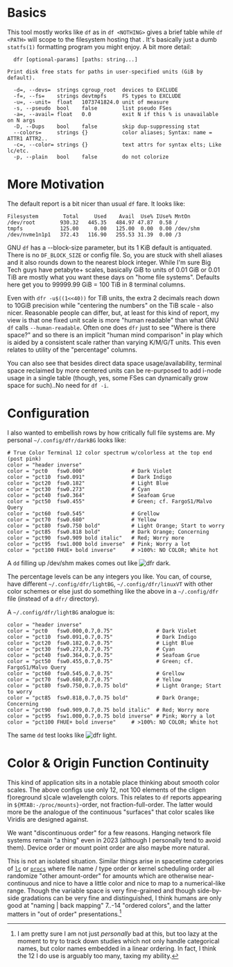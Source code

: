 Basics
======

This tool mostly works like `df` as in `df <NOTHING>` gives a brief table while
`df <PATH>` will scope to the filesystem hosting that <PATH>.  It's basically
just a dumb `statfs(1)` formatting program you might enjoy.  A bit more detail:
```
  dfr [optional-params] [paths: string...]

Print disk free stats for paths in user-specified units (GiB by default).

  -d=, --devs=  strings cgroup_root  devices to EXCLUDE
  -f=, --fs=    strings devtmpfs     FS types to EXCLUDE
  -u=, --unit=  float   1073741824.0 unit of measure
  -s, --pseudo  bool    false        list pseudo FSes
  -a=, --avail= float   0.0          exit N if this % is unavailable on N args
  -D, --Dups    bool    false        skip dup-suppressing stat
  --colors=     strings {}           color aliases; Syntax: name = ATTR1 ATTR2..
  -c=, --color= strings {}           text attrs for syntax elts; Like lc/etc.
  -p, --plain   bool    false        do not colorize
```

More Motivation
===============

The default report is a bit nicer than usual `df` fare.  It looks like:
```
Filesystem        Total     Used    Avail  Use% IUse% MntOn
/dev/root        930.32   445.35   484.97 47.87  0.58 /
tmpfs            125.00     0.00   125.00  0.00  0.00 /dev/shm
/dev/nvme1n1p1   372.43   116.90   255.53 31.39  0.00 /3
```
GNU `df` has a --block-size parameter, but its 1 KiB default is antiquated.
There is no `DF_BLOCK_SIZE` or config file.  So, you are stuck with shell
aliases and it also rounds down to the nearest block integer.  While I'm sure
Big Tech guys have petabyte+ scales, basically GiB to units of 0.01 GiB or
0.01 TiB are mostly what you want these days on "home file systems".  Defaults
here get you to 99999.99 GiB = 100 TiB in 8 terminal columns.

Even with `dfr -u$((1<<40))` for TiB units, the extra 2 decimals reach down to
10GiB precision while "centering the numbers" on the TiB scale - also nicer.
Reasonable people can differ, but, at least for this kind of report, my view is
that one fixed unit scale is more "human readable" than what GNU `df` calls
`--human-readable`.  Often one does `dfr` just to see "Where is there space?"
and so there is an implicit "human mind comparison" in play which is aided by
a consistent scale rather than varying K/M/G/T units.  This even relates to
utility of the "percentage" columns.

You can also see that besides direct data space usage/availability, terminal
space reclaimed by more centered units can be re-purposed to add i-node usage
in a single table (though, yes, some FSes can dynamically grow space for
such)..No need for `df -i`.

Configuration
=============

I also wanted to embellish rows by how critically full file systems are.  My
personal `~/.config/dfr/darkBG` looks like:
```
# True Color Terminal 12 color spectrum w/colorless at the top end (post pink)
color = "header inverse"
color = "pct0   fsw0.000"               # Dark Violet
color = "pct10  fsw0.091"               # Dark Indigo
color = "pct20  fsw0.182"               # Light Blue
color = "pct30  fsw0.273"               # Cyan
color = "pct40  fsw0.364"               # Seafoam Grue
color = "pct50  fsw0.455"               # Green; cf. FargoS1/Malvo Query
color = "pct60  fsw0.545"               # Grellow
color = "pct70  fsw0.680"               # Yellow
color = "pct80  fsw0.750 bold"          # Light Orange; Start to worry
color = "pct85  fsw0.818 bold"          # Dark Orange; Concerning
color = "pct90  fsw0.909 bold italic"   # Red; Worry more
color = "pct95  fsw1.000 bold inverse"  # Pink; Worry a lot
color = "pct100 FHUE+ bold inverse"     # >100%: NO COLOR; White hot
```
A `dd` filling up /dev/shm makes comes out like ![dfr dark](dfrDark.png).

The percentage levels can be any integers you like.  You can, of course, have
different `~/.config/dfr/lightBG`, `~/.config/dfr/linuxVT` with other color
schemes or else just do something like the above in a `~/.config/dfr` file
(instead of a `dfr/` directory).

A `~/.config/dfr/lightBG` analogue is:
```
color = "header inverse"
color = "pct0   fsw0.000,0.7,0.75"              # Dark Violet
color = "pct10  fsw0.091,0.7,0.75"              # Dark Indigo
color = "pct20  fsw0.182,0.7,0.75"              # Light Blue
color = "pct30  fsw0.273,0.7,0.75"              # Cyan
color = "pct40  fsw0.364,0.7,0.75"              # Seafoam Grue
color = "pct50  fsw0.455,0.7,0.75"              # Green; cf. FargoS1/Malvo Query
color = "pct60  fsw0.545,0.7,0.75"              # Grellow
color = "pct70  fsw0.680,0.7,0.75"              # Yellow
color = "pct80  fsw0.750,0.7,0.75 bold"         # Light Orange; Start to worry
color = "pct85  fsw0.818,0.7,0.75 bold"         # Dark Orange; Concerning
color = "pct90  fsw0.909,0.7,0.75 bold italic"  # Red; Worry more
color = "pct95  fsw1.000,0.7,0.75 bold inverse" # Pink; Worry a lot
color = "pct100 FHUE+ bold inverse"     # >100%: NO COLOR; White hot
```
The same `dd` test looks like ![dfr light](dfrLight.png).

Color & Origin Function Continuity
==================================
This kind of application sits in a notable place thinking about smooth color
scales.  The above configs use only 12, not 100 elements of the cligen
f)oreground s)cale w)avelength colors.  This relates to `df` reports appearing
in `${MTAB:-/proc/mounts}`-order, not fraction-full-order.  The latter would
more be the analogue of the continuous "surfaces" that color scales like Viridis
are designed against.

We want "discontinuous order" for a few reasons.  Hanging network file systems
remain "a thing" even in 2023 (although I personally tend to avoid them).
Device order or mount point order are also maybe more natural.

This is not an isolated situation.  Similar things arise in spacetime categories
of [`lc`](https://github.com/c-blake/lc) or
[`procs`](https://github.com/c-blake/procs) where file name / type order or
kernel scheduling order all randomize "other amount-order" for amounts which are
otherwise near-continuous and nice to have a little color and nice to map to a
numerical-like range.  Though the variable space is very fine-grained and though
side-by-side gradations can be very fine and distinguished, I think humans are
only good at "naming | back mapping" 7..-14 "ordered colors", and the latter
matters in "out of order" presentations.[^1]

[^1]: I am pretty sure I am not just *personally* bad at this, but too lazy at
the moment to try to track down studies which not only handle categorical names,
but color names embedded in a linear ordering.  In fact, I think the 12 I do use
is arguably too many, taxing my ability.
